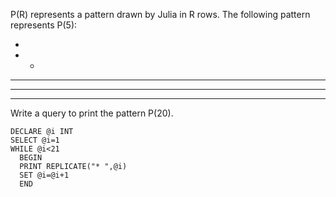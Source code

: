 P(R) represents a pattern drawn by Julia in R rows. The following pattern represents P(5):

* 
* * 
* * * 
* * * * 
* * * * *
Write a query to print the pattern P(20).

```
DECLARE @i INT
SELECT @i=1
WHILE @i<21
  BEGIN
  PRINT REPLICATE("* ",@i)
  SET @i=@i+1
  END
```
